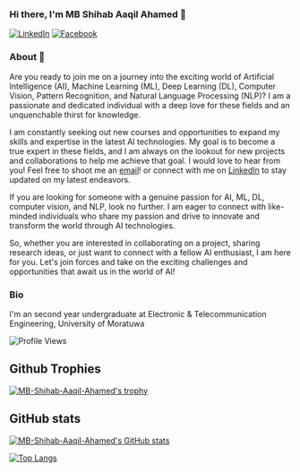 ### Hi there, I'm MB Shihab Aaqil Ahamed 👋

[![LinkedIn](https://img.shields.io/badge/LinkedIn-Connect-blue?logo=linkedin&style=flat-square&link=https://www.linkedin.com/in/mb-shihab-aaqil-ahamed-094508215/)](https://www.linkedin.com/in/mb-shihab-aaqil-ahamed-094508215/)
[![Facebook](https://img.shields.io/badge/Facebook-Follow-blue?logo=facebook&style=flat-square&link=https://www.facebook.com/YOUR_USERNAME/)](https://www.facebook.com/mbshihabaaqil.ahamed?mibextid=ZbWKwL)

### About 🤨

Are you ready to join me on a journey into the exciting world of Artificial Intelligence (AI), Machine Learning (ML), Deep Learning (DL), Computer Vision, Pattern Recognition, and Natural Language Processing (NLP)? I am a passionate and dedicated individual with a deep love for these fields and an unquenchable thirst for knowledge.

I am constantly seeking out new courses and opportunities to expand my skills and expertise in the latest AI technologies. My goal is to become a true expert in these fields, and I am always on the lookout for new projects and collaborations to help me achieve that goal.  I would love to hear from you! Feel free to shoot me an [email](mailto:shihabaaqilahamed@gmail.com)! or connect with me on [LinkedIn](https://www.linkedin.com/in/mb-shihab-aaqil-ahamed-094508215/) to stay updated on my latest endeavors.

If you are looking for someone with a genuine passion for AI, ML, DL, computer vision, and NLP, look no further. I am eager to connect with like-minded individuals who share my passion and drive to innovate and transform the world through AI technologies.

So, whether you are interested in collaborating on a project, sharing research ideas, or just want to connect with a fellow AI enthusiast, I am here for you. Let's join forces and take on the exciting challenges and opportunities that await us in the world of AI!

### Bio

I'm an second year undergraduate at Electronic & Telecommunication Engineering, University of Moratuwa

![Profile Views](https://komarev.com/ghpvc/?username=MB-Shihab-Aaqil-Ahamed)

## Github Trophies


[![MB-Shihab-Aaqil-Ahamed's trophy](https://github-profile-trophy.vercel.app/?username=MB-Shihab-Aaqil-Ahamed&theme=onedark)](https://github.com/MB-Shihab-Aaqil-Ahamed)

## GitHub stats

[![MB-Shihab-Aaqil-Ahamed's GitHub stats](https://github-readme-stats.vercel.app/api?username=MB-Shihab-Aaqil-Ahamed&show_icons=true&theme=dracula)](https://github.com/MB-Shihab-Aaqil-Ahamed)

[![Top Langs](https://github-readme-stats.vercel.app/api/top-langs/?username=MB-Shihab-Aaqil-Ahamed&hide_progress=true)](https://github.com/MB-Shihab-Aaqil-Ahamed/github-readme-stats)
